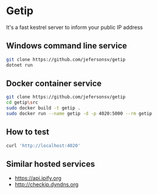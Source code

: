 # Getip
It's a fast kestrel server to inform your public IP address

## Windows command line service
```bash
git clone https://github.com/jefersonsv/getip
dotnet run
```

## Docker container service
```bash
git clone https://github.com/jefersonsv/getip
cd getip\src
sudo docker build -t getip .
sudo docker run --name getip -d -p 4020:5000 --rm getip
```

## How to test
```bash
curl 'http://localhost:4020'
```

## Similar hosted services
* https://api.ipify.org
* http://checkip.dyndns.org

